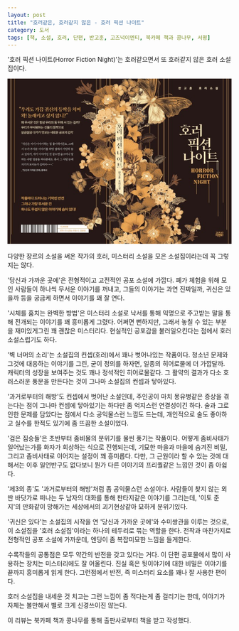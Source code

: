 ```yaml
---
layout: post
title: "호러같은, 호러같지 않은 - 호러 픽션 나이트"
category: 도서
tags: [책, 소설, 호러, 단편, 반고훈, 고즈넉이엔티, 북카페 책과 콩나무, 서평]
---
```


'호러 픽션 나이트(Horror Fiction Night)'는
호러같으면서 또 호러같지 않은 호러 소설집이다.

![표지](/images/horror-fiction-night-book-h480.jpg)

다양한 장르의 소설을 써온 작가의
호러, 미스터리 소설을 모은 소설집이라는데
꼭 그렇지는 않다.

'당신과 가까운 곳에'은 전형적이고 고전적인 공포 소설에 가깝다.
폐가 체험을 위해 모인 사람들이 하나씩 무서운 이야기를 꺼내고,
그들의 이야기는 과연 진짜일까,
귀신은 있을까 등을 궁금케 하면서 이야기를 꽤 잘 연다.

'시체를 훔치는 완벽한 방법'은 미스터리 소설로
낙서를 통해 익명으로 주고받는 말을 통해 전개되는 이야기를 꽤 흥미롭게 그렸다.
어쩌면 뻔하지만, 그래서 놓칠 수 있는 부분을 재미있게그린 꽤 괜찮은 미스터리다.
현실적인 공포감을 불러일으킨다는 점에서 호러 소설스럽기도 하다.

'벽 너머의 소리'는 소설집의 컨셉(호러)에서 꽤나 벗어나있는 작품이다.
청소년 문제와 그것에 대응하는 이야기를 그린,
굳이 정의를 하자면, 일종의 히어로물에 더 가깝달까.
캐릭터의 성장을 보여주는 것도 꽤나 정석적인 히어로물같다.
그 활약의 결과가 다소 호러스러운 풍문을 만든다는 것이 그나마 소설집의 컨셉과 닿아있다.

'과거로부터의 해방'도 컨셉에서 벗어난 소설인데,
주인공이 마치 몽유병같은 증상을 겪는다는 점이 그나마 컨셉에 닿아있기는 하다만
좀 억지스런 연결성이긴 하다.
술과 그로인한 문제를 담았다는 점에서 다소 공익물스런 느낌도 드는데,
개인적으로 술도 좋아하고 실수를 한적도 있기에 좀 뜨끔한 소설이었다.

'검은 짐승들'은 초반부터 좀비물의 분위기를 물씬 풍기는 작품이다.
어떻게 좀비사태가 일어났는가를 화자가 회상하는 식으로 진행되는데,
기묘한 마을과 마을에 숨겨진 비밀, 그리고 좀비사태로 이어지는 설정이 꽤 흥미롭다.
다만, 그 근원이라 할 수 있는 것에 대해서는 이후 일언반구도 없다보니
뭔가 다른 이야기의 프리퀄같은 느낌인 것<!-- 그래서, 단편으로서의 완결성이 떨어져 보인다는 것 -->이 좀 아쉽다.

'제3의 종'도 '과거로부터의 해방'처럼 좀 공익물스런 소설이다.
사람들이 찾지 않는 외딴 바닷가로 떠나는 두 남자의 대화를 통해 판타지같은 이야기를 그리는데,
'이토 준지'의 만화같이 망해가는 세상에서의 괴기현상같아 묘하게 분위기있다.

'귀신은 있다'는 소설집의 시작을 연 '당신과 가까운 곳에'와 수미쌍관을 이루는 것으로,
이 소설집을 '호러 소설집'이라는 하나의 테두리로 묶는 역할을 한다.
전작과 마찬가지로 전형적인 공포 소설에 가까운데,
엔딩이 좀 복잡미묘한 느낌을 들게한다.

수록작들의 공통점은 모두 약간의 반전을 갖고 있다는 거다.
이 단편 공포물에서 많이 사용하는 장치는
미스터리에도 잘 어울린다.
진실 혹은 뒷이야기에 대한 비밀은 이야기를 끝까지 흥미롭게 읽게 한다.
그런점에서 반전, 즉 미스터리 요소를 꽤나 잘 사용한 편이다.

호러 소설집을 내세운 것 치고는 그런 느낌이 좀 적다는게 좀 걸리기는 한데,
이야기가 자체는 볼만해서 별로 크게 신경쓰이진 않는다.



<div class="im im-info">
이 리뷰는 북카페 책과 콩나무를 통해 출판사로부터 책을 받고 작성했다.
</div>
